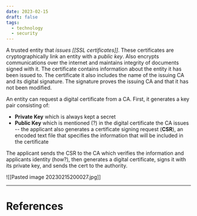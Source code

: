 ```yaml
---
date: 2023-02-15
draft: false
tags:
  - technology
  - security
---
```

A trusted entity that *issues [[SSL certificates]]*. 
These certificates are cryptographically link an entity with a *public key*. 
Also encrypts communications over the internet and maintains integrity of documents signed with it.
The certificate contains information about the entity it has been issued to.
The certificate it also includes the name of the issuing CA and its digital signature.
The signature proves the issuing CA and that it has not been modified.

An entity can request a digital certificate from a CA. First, it generates a key pair consisting of:
- **Private Key** which is always kept a secret
- **Public Key** which is mentioned (?) in the digital certificate the CA issues -- the applicant also generates a certificate signing request (**CSR**), an encoded text file that specifies the information that will be included in the certificate

The applicant sends the CSR to the CA which verifies the information and applicants identity (how?), then generates a digital certificate, signs it with its private key, and sends the cert to the authority.

![[Pasted image 20230215200027.jpg]]

---
# References
